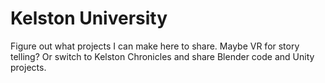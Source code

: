 # Kelston University

Figure out what projects I can make here to share. Maybe VR for story telling? Or switch to Kelston Chronicles and share Blender code and Unity projects. 
